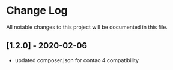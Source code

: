 # Change Log
All notable changes to this project will be documented in this file.

## [1.2.0] - 2020-02-06
- updated composer.json for contao 4 compatibility